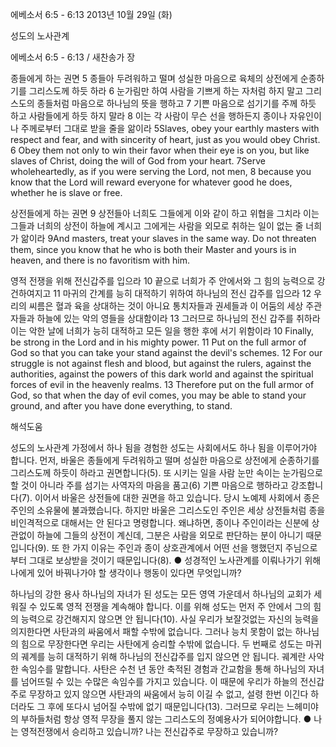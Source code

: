 에베소서 6:5 - 6:13 
2013년 10월 29일 (화)

성도의 노사관계



에베소서 6:5 - 6:13 / 새찬송가  장


종들에게 하는 권면
5 종들아 두려워하고 떨며 성실한 마음으로 육체의 상전에게 순종하기를 그리스도께 하듯 하라 6 눈가림만 하여 사람을 기쁘게 하는 자처럼 하지 말고 그리스도의 종들처럼 마음으로 하나님의 뜻을 행하고 7 기쁜 마음으로 섬기기를 주께 하듯 하고 사람들에게 하듯 하지 말라 8 이는 각 사람이 무슨 선을 행하든지 종이나 자유인이나 주께로부터 그대로 받을 줄을 앎이라
5Slaves, obey your earthly masters with respect and fear, and with sincerity of heart, just as you would obey Christ. 6 Obey them not only to win their favor when their eye is on you, but like slaves of Christ, doing the will of God from your heart. 7Serve wholeheartedly, as if you were serving the Lord, not men, 8 because you know that the Lord will reward everyone for whatever good he does, whether he is slave or free.

상전들에게 하는 권면
9 상전들아 너희도 그들에게 이와 같이 하고 위협을 그치라 이는 그들과 너희의 상전이 하늘에 계시고 그에게는 사람을 외모로 취하는 일이 없는 줄 너희가 앎이라
9And masters, treat your slaves in the same way. Do not threaten them, since you know that he who is both their Master and yours is in heaven, and there is no favoritism with him.

영적 전쟁을 위해 전신갑주를 입으라
10 끝으로 너희가 주 안에서와 그 힘의 능력으로 강건하여지고 11 마귀의 간계를 능히 대적하기 위하여 하나님의 전신 갑주를 입으라 12 우리의 씨름은 혈과 육을 상대하는 것이 아니요 통치자들과 권세들과 이 어둠의 세상 주관자들과 하늘에 있는 악의 영들을 상대함이라 13 그러므로 하나님의 전신 갑주를 취하라 이는 악한 날에 너희가 능히 대적하고 모든 일을 행한 후에 서기 위함이라
10 Finally, be strong in the Lord and in his mighty power. 11 Put on the full armor of God so that you can take your stand against the devil's schemes. 12 For our struggle is not against flesh and blood, but against the rulers, against the authorities, against the powers of this dark world and against the spiritual forces of evil in the heavenly realms. 13 Therefore put on the full armor of God, so that when the day of evil comes, you may be able to stand your ground, and after you have done everything, to stand.

해석도움





성도의 노사관계
가정에서 하나 됨을 경험한 성도는 사회에서도 하나 됨을 이루어가야 합니다. 먼저, 바울은 종들에게 두려워하고 떨며 성실한 마음으로 상전에게 순종하기를 그리스도께 하듯이 하라고 권면합니다(5). 또 시키는 일을 사람 눈만 속이는 눈가림으로 할 것이 아니라 주를 섬기는 사역자의 마음을 품고(6) 기쁜 마음으로 행하라고 강조합니다(7). 이어서 바울은 상전들에 대한 권면을 하고 있습니다. 당시 노예제 사회에서 종은 주인의 소유물에 불과했습니다. 하지만 바울은 그리스도인 주인은 세상 상전들처럼 종을 비인격적으로 대해서는 안 된다고 명령합니다. 왜냐하면, 종이나 주인이라는 신분에 상관없이 하늘에 그들의 상전이 계신데, 그분은 사람을 외모로 판단하는 분이 아니기 때문입니다(9). 또 한 가지 이유는 주인과 종이 상호관계에서 어떤 선을 행했던지 주님으로부터 그대로 보상받을 것이기 때문입니다(8).
● 성경적인 노사관계를 이뤄나가기 위해 나에게 있어 바꿔나가야 할 생각이나 행동이 있다면 무엇입니까?

하나님의 강한 용사
하나님의 자녀가 된 성도는 모든 영역 가운데서 하나님의 교회가 세워질 수 있도록 영적 전쟁을 계속해야 합니다. 이를 위해 성도는 먼저 주 안에서 그의 힘의 능력으로 강건해지지 않으면 안 됩니다(10). 사실 우리가 보잘것없는 자신의 능력을 의지한다면 사탄과의 싸움에서 패할 수밖에 없습니다. 그러나 능치 못함이 없는 하나님의 힘으로 무장한다면 우리는 사탄에게 승리할 수밖에 없습니다. 두 번째로 성도는 마귀의 궤계를 능히 대적하기 위해 하나님의 전신갑주를 입지 않으면 안 됩니다. 궤계란 사악한 속임수를 말합니다. 사탄은 수천 년 동안 축적된 경험과 간교함을 통해 하나님의 자녀를 넘어뜨릴 수 있는 수많은 속임수를 가지고 있습니다. 이 때문에 우리가 하늘의 전신갑주로 무장하고 있지 않으면 사탄과의 싸움에서 능히 이길 수 없고, 설령 한번 이긴다 하더라도 그 후에 또다시 넘어질 수밖에 없기 때문입니다(13). 그러므로 우리는 느헤미야의 부하들처럼 항상 영적 무장을 풀지 않는 그리스도의 정예용사가 되어야합니다.
● 나는 영적전쟁에서 승리하고 있습니까? 나는 전신갑주로 무장하고 있습니까?